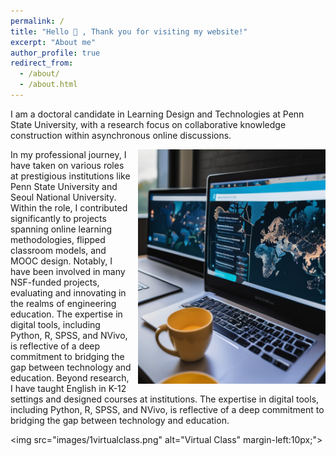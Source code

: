 ```yaml
---
permalink: /
title: "Hello 👋 , Thank you for visiting my website!"
excerpt: "About me"
author_profile: true
redirect_from: 
  - /about/
  - /about.html
---
```




I am a doctoral candidate in Learning Design and Technologies at Penn State University, with a research focus on collaborative knowledge construction within asynchronous online discussions. 


<img src="images/0virtualclass.png" alt="Virtual Class" style="float:right; margin-left:10px;" width="300px">
In my professional journey, I have taken on various roles at prestigious institutions like Penn State University and Seoul National University. Within the role, I contributed significantly to projects spanning online learning methodologies, flipped classroom models, and MOOC design. Notably, I have been involved in many NSF-funded projects, evaluating and innovating in the realms of engineering education. The expertise in digital tools, including Python, R, SPSS, and NVivo, is reflective of a deep commitment to bridging the gap between technology and education. Beyond research, I have taught English in K-12 settings and designed courses at institutions. The expertise in digital tools, including Python, R, SPSS, and NVivo, is reflective of a deep commitment to bridging the gap between technology and education.

<img src="images/1virtualclass.png" alt="Virtual Class" margin-left:10px;">


